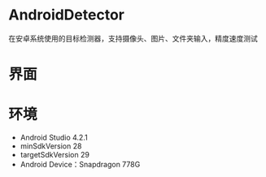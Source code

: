 # AndroidDetector
在安卓系统使用的目标检测器，支持摄像头、图片、文件夹输入，精度速度测试
# 界面
# 环境
* Android Studio 4.2.1
* minSdkVersion 28
* targetSdkVersion 29
* Android Device：Snapdragon 778G
